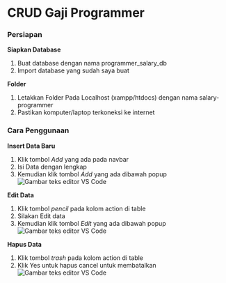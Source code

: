 # CRUD Gaji Programmer

### Persiapan

**Siapkan Database**
1. Buat database dengan nama programmer_salary_db
2. Import database yang sudah saya buat

**Folder**
1. Letakkan Folder Pada Localhost (xampp/htdocs) dengan nama salary-programmer
2. Pastikan komputer/laptop terkoneksi ke internet

### Cara Penggunaan

**Insert Data Baru**
1. Klik tombol *Add* yang ada pada navbar
2. Isi Data dengan lengkap
3. Kemudian klik tombol *Add* yang ada dibawah popup
![Gambar teks editor VS Code](https://www.petanikode.com/img/markdown/markdown-vscode.png)

**Edit Data**
1. Klik tombol *pencil* pada kolom action di table
2. Silakan Edit data
3. Kemudian klik tombol *Edit* yang ada dibawah popup
![Gambar teks editor VS Code](https://www.petanikode.com/img/markdown/markdown-vscode.png)

**Hapus Data**
1. Klik tombol *trash* pada kolom action di table
2. Klik Yes untuk hapus cancel untuk membatalkan
![Gambar teks editor VS Code](https://www.petanikode.com/img/markdown/markdown-vscode.png)
